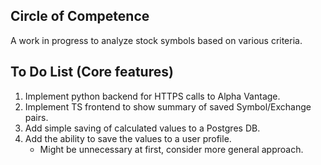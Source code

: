 ## Circle of Competence
A work in progress to analyze stock symbols based on various criteria.

## To Do List (Core features)
1. Implement python backend for HTTPS calls to Alpha Vantage.
2. Implement TS frontend to show summary of saved Symbol/Exchange pairs.
3. Add simple saving of calculated values to a Postgres DB.
4. Add the ability to save the values to a user profile.
    * Might be unnecessary at first, consider more general approach.
